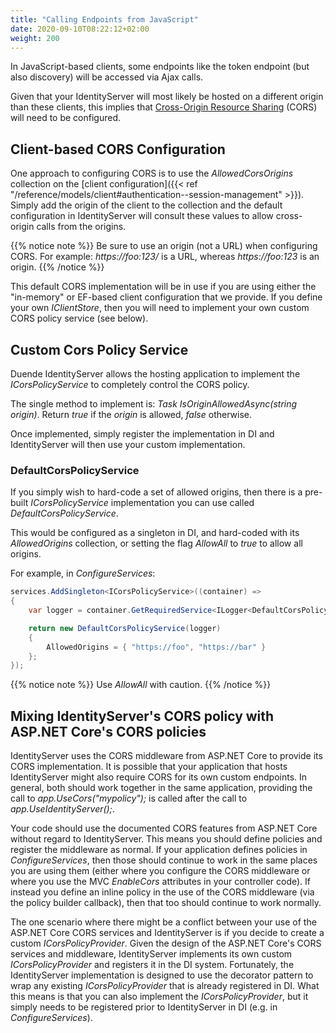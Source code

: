 ```yaml
---
title: "Calling Endpoints from JavaScript"
date: 2020-09-10T08:22:12+02:00
weight: 200
---
```


In JavaScript-based clients, some endpoints like the token endpoint (but also discovery) will be accessed via Ajax calls.

Given that your IdentityServer will most likely be hosted on a different origin than these clients, this implies that [Cross-Origin Resource Sharing](https://developer.mozilla.org/en-US/docs/Web/HTTP/CORS) (CORS) will need to be configured.

## Client-based CORS Configuration
One approach to configuring CORS is to use the *AllowedCorsOrigins* collection on the [client configuration]({{< ref "/reference/models/client#authentication--session-management" >}}).
Simply add the origin of the client to the collection and the default configuration in IdentityServer will consult these values to allow cross-origin calls from the origins.

{{% notice note %}}
Be sure to use an origin (not a URL) when configuring CORS. For example: *https://foo:123/* is a URL, whereas *https://foo:123* is an origin.
{{% /notice %}}

This default CORS implementation will be in use if you are using either the "in-memory" or EF-based client configuration that we provide.
If you define your own *IClientStore*, then you will need to implement your own custom CORS policy service (see below).

## Custom Cors Policy Service
Duende IdentityServer allows the hosting application to implement the *ICorsPolicyService* to completely control the CORS policy.

The single method to implement is: *Task<bool> IsOriginAllowedAsync(string origin)*. 
Return *true* if the *origin* is allowed, *false* otherwise.

Once implemented, simply register the implementation in DI and IdentityServer will then use your custom implementation.

### DefaultCorsPolicyService

If you simply wish to hard-code a set of allowed origins, then there is a pre-built *ICorsPolicyService* implementation you can use called *DefaultCorsPolicyService*.

This would be configured as a singleton in DI, and hard-coded with its *AllowedOrigins* collection, or setting the flag *AllowAll*
 to *true* to allow all origins.

For example, in *ConfigureServices*:

```cs
services.AddSingleton<ICorsPolicyService>((container) =>
{
    var logger = container.GetRequiredService<ILogger<DefaultCorsPolicyService>>();

    return new DefaultCorsPolicyService(logger) 
    {
        AllowedOrigins = { "https://foo", "https://bar" }
    };
});
```

{{% notice note %}}
Use *AllowAll* with caution.
{{% /notice %}}

## Mixing IdentityServer's CORS policy with ASP.NET Core's CORS policies
IdentityServer uses the CORS middleware from ASP.NET Core to provide its CORS implementation.
It is possible that your application that hosts IdentityServer might also require CORS for its own custom endpoints.
In general, both should work together in the same application, providing the call to *app.UseCors("mypolicy");* is called after the call to *app.UseIdentityServer();*.

Your code should use the documented CORS features from ASP.NET Core without regard to IdentityServer.
This means you should define policies and register the middleware as normal.
If your application defines policies in *ConfigureServices*, then those should continue to work in the same places you are using them (either where you configure the CORS middleware or where you use the MVC *EnableCors* attributes in your controller code).
If instead you define an inline policy in the use of the CORS middleware (via the policy builder callback), then that too should continue to work normally.

The one scenario where there might be a conflict between your use of the ASP.NET Core CORS services and IdentityServer is if you decide to create a custom *ICorsPolicyProvider*.
Given the design of the ASP.NET Core's CORS services and middleware, IdentityServer implements its own custom *ICorsPolicyProvider* and registers it in the DI system.
Fortunately, the IdentityServer implementation is designed to use the decorator pattern to wrap any existing  *ICorsPolicyProvider* that is already registered in DI.
What this means is that you can also implement the *ICorsPolicyProvider*, but it simply needs to be registered prior to IdentityServer in DI (e.g. in *ConfigureServices*).

